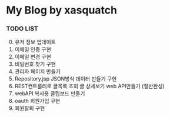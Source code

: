 # My Blog by xasquatch

### TODO LIST

0. 유저 정보 업데이트
0. 이메일 인증 구현
0. 이메일 변경 구현
0. 비밀번호 찾기 구현
0. 관리자 페이지 만들기
0. Repository.jsp JSON방식 데이터 만들기 구현
0. REST컨트롤러로 글목록 조회 글 상세보기 web API만들기 (절반완성)
0. webAPI 복사용 클립보드 만들기
0. oauth 회원가입 구현
0. 회원탈퇴 구현
